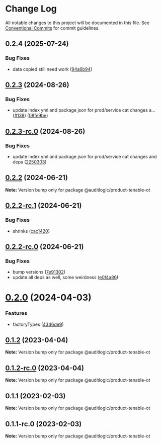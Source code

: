 # Change Log

All notable changes to this project will be documented in this file.
See [Conventional Commits](https://conventionalcommits.org) for commit guidelines.

## 0.2.4 (2025-07-24)


### Bug Fixes

* data copied still need work ([94a6b94](https://github.com/zerobias-org/product/commit/94a6b942fb0516367548599d739529536132755a))





## [0.2.3](https://github.com/auditlogic/product/compare/@auditlogic/product-tenable-ot@0.2.2...@auditlogic/product-tenable-ot@0.2.3) (2024-08-26)


### Bug Fixes

* update index yml and package json for prod/service cat changes a… ([#138](https://github.com/auditlogic/product/issues/138)) ([08fe9be](https://github.com/auditlogic/product/commit/08fe9beb1c8457462a19bc69caa02e6212d97e1a))





## [0.2.3-rc.0](https://github.com/auditlogic/product/compare/@auditlogic/product-tenable-ot@0.2.2...@auditlogic/product-tenable-ot@0.2.3-rc.0) (2024-08-26)


### Bug Fixes

* update index yml and package json for prod/service cat changes and deps ([2250303](https://github.com/auditlogic/product/commit/225030363a363608240135b7ebed386b28f01e4b))





## [0.2.2](https://github.com/auditlogic/product/compare/@auditlogic/product-tenable-ot@0.2.2-rc.1...@auditlogic/product-tenable-ot@0.2.2) (2024-06-21)

**Note:** Version bump only for package @auditlogic/product-tenable-ot





## [0.2.2-rc.1](https://github.com/auditlogic/product/compare/@auditlogic/product-tenable-ot@0.2.2-rc.0...@auditlogic/product-tenable-ot@0.2.2-rc.1) (2024-06-21)


### Bug Fixes

* shrinks ([cac1420](https://github.com/auditlogic/product/commit/cac14200fefcd8183ab69fe89a47bd3f70f563e9))





## [0.2.2-rc.0](https://github.com/auditlogic/product/compare/@auditlogic/product-tenable-ot@0.2.0...@auditlogic/product-tenable-ot@0.2.2-rc.0) (2024-06-21)


### Bug Fixes

* bump versions ([7e91302](https://github.com/auditlogic/product/commit/7e913023b8b312150ed7762c32fbbe616be71de5))
* update all deps as well, some weirdness ([e0f4a86](https://github.com/auditlogic/product/commit/e0f4a864714e2d3de6bbf3da014d5312fe53be2f))





# [0.2.0](https://github.com/auditlogic/product/compare/@auditlogic/product-tenable-ot@0.1.2...@auditlogic/product-tenable-ot@0.2.0) (2024-04-03)


### Features

* factoryTypes ([4346de9](https://github.com/auditlogic/product/commit/4346de92693aee892fccf725338ffc7b80ab182b))





## [0.1.2](https://github.com/auditlogic/product/compare/@auditlogic/product-tenable-ot@0.1.1...@auditlogic/product-tenable-ot@0.1.2) (2023-04-04)

**Note:** Version bump only for package @auditlogic/product-tenable-ot





## [0.1.2-rc.0](https://github.com/auditlogic/product/compare/@auditlogic/product-tenable-ot@0.1.1...@auditlogic/product-tenable-ot@0.1.2-rc.0) (2023-04-04)

**Note:** Version bump only for package @auditlogic/product-tenable-ot





## 0.1.1 (2023-02-03)

**Note:** Version bump only for package @auditlogic/product-tenable-ot





## 0.1.1-rc.0 (2023-02-03)

**Note:** Version bump only for package @auditlogic/product-tenable-ot
